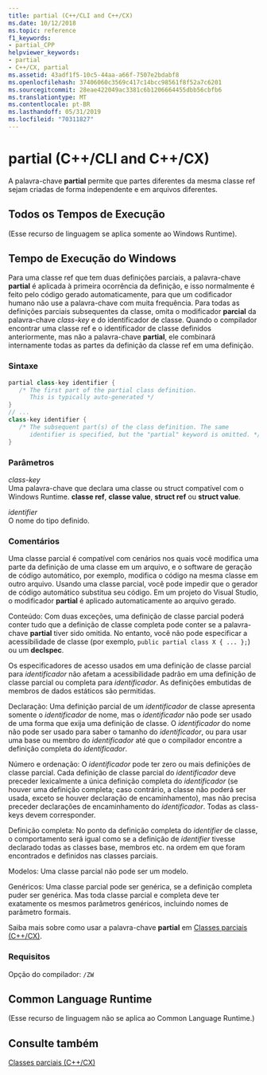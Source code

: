 ```yaml
---
title: partial (C++/CLI and C++/CX)
ms.date: 10/12/2018
ms.topic: reference
f1_keywords:
- partial_CPP
helpviewer_keywords:
- partial
- C++/CX, partial
ms.assetid: 43adf1f5-10c5-44aa-a66f-7507e2bdabf8
ms.openlocfilehash: 37406060c3569c417c14bcc98561f8f52a7c6201
ms.sourcegitcommit: 28eae422049ac3381c6b1206664455dbb56cbfb6
ms.translationtype: MT
ms.contentlocale: pt-BR
ms.lasthandoff: 05/31/2019
ms.locfileid: "70311827"
---
```

# <a name="partial--ccli-and-ccx"></a>partial (C++/CLI and C++/CX)

A palavra-chave **partial** permite que partes diferentes da mesma classe ref sejam criadas de forma independente e em arquivos diferentes.

## <a name="all-runtimes"></a>Todos os Tempos de Execução

(Esse recurso de linguagem se aplica somente ao Windows Runtime).

## <a name="windows-runtime"></a>Tempo de Execução do Windows

Para uma classe ref que tem duas definições parciais, a palavra-chave **partial** é aplicada à primeira ocorrência da definição, e isso normalmente é feito pelo código gerado automaticamente, para que um codificador humano não use a palavra-chave com muita frequência. Para todas as definições parciais subsequentes da classe, omita o modificador **parcial** da palavra-chave *class-key* e do identificador de classe. Quando o compilador encontrar uma classe ref e o identificador de classe definidos anteriormente, mas não a palavra-chave **partial**, ele combinará internamente todas as partes da definição da classe ref em uma definição.

### <a name="syntax"></a>Sintaxe

```cpp
partial class-key identifier {
   /* The first part of the partial class definition.
      This is typically auto-generated */
}
// ...
class-key identifier {
   /* The subsequent part(s) of the class definition. The same
      identifier is specified, but the "partial" keyword is omitted. */
}
```

### <a name="parameters"></a>Parâmetros

*class-key*<br/>
Uma palavra-chave que declara uma classe ou struct compatível com o Windows Runtime. **classe ref**, **classe value**, **struct ref** ou **struct value**.

*identifier*<br/>
O nome do tipo definido.

### <a name="remarks"></a>Comentários

Uma classe parcial é compatível com cenários nos quais você modifica uma parte da definição de uma classe em um arquivo, e o software de geração de código automático, por exemplo, modifica o código na mesma classe em outro arquivo. Usando uma classe parcial, você pode impedir que o gerador de código automático substitua seu código. Em um projeto do Visual Studio, o modificador **partial** é aplicado automaticamente ao arquivo gerado.

Conteúdo: Com duas exceções, uma definição de classe parcial poderá conter tudo que a definição de classe completa pode conter se a palavra-chave **partial** tiver sido omitida. No entanto, você não pode especificar a acessibilidade de classe (por exemplo, `public partial class X { ... };`) ou um **declspec**.

Os especificadores de acesso usados em uma definição de classe parcial para *identificador* não afetam a acessibilidade padrão em uma definição de classe parcial ou completa para *identificador*. As definições embutidas de membros de dados estáticos são permitidas.

Declaração: Uma definição parcial de um *identificador* de classe apresenta somente o *identificador* de nome, mas o *identificador* não pode ser usado de uma forma que exija uma definição de classe. O *identificador* do nome não pode ser usado para saber o tamanho do *identificador*, ou para usar uma base ou membro do *identificador* até que o compilador encontre a definição completa do *identificador*.

Número e ordenação: O *identificador* pode ter zero ou mais definições de classe parcial. Cada definição de classe parcial do *identificador* deve preceder lexicalmente a única definição completa do *identificador* (se houver uma definição completa; caso contrário, a classe não poderá ser usada, exceto se houver declaração de encaminhamento), mas não precisa preceder declarações de encaminhamento do *identificador*. Todas as class-keys devem corresponder.

Definição completa: No ponto da definição completa do *identifier* de classe, o comportamento será igual como se a definição de *identifier* tivesse declarado todas as classes base, membros etc. na ordem em que foram encontrados e definidos nas classes parciais.

Modelos: Uma classe parcial não pode ser um modelo.

Genéricos: Uma classe parcial pode ser genérica, se a definição completa puder ser genérica. Mas toda classe parcial e completa deve ter exatamente os mesmos parâmetros genéricos, incluindo nomes de parâmetro formais.

Saiba mais sobre como usar a palavra-chave **partial** em [Classes parciais (C++/CX)](https://go.microsoft.com/fwlink/p/?LinkId=249023).

### <a name="requirements"></a>Requisitos

Opção do compilador: `/ZW`

## <a name="common-language-runtime"></a>Common Language Runtime

(Esse recurso de linguagem não se aplica ao Common Language Runtime.)

## <a name="see-also"></a>Consulte também

[Classes parciais (C++/CX)](https://go.microsoft.com/fwlink/p/?LinkId=249023)